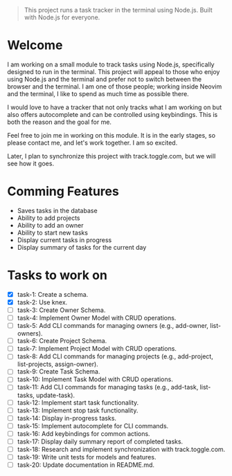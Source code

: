 > This project runs a task tracker in the terminal using Node.js. Built with Node.js for everyone.

# Welcome
I am working on a small module to track tasks using Node.js, specifically designed to run in the terminal. This project will appeal to those who enjoy using Node.js and the terminal and prefer not to switch between the browser and the terminal. I am one of those people; working inside Neovim and the terminal, I like to spend as much time as possible there.

I would love to have a tracker that not only tracks what I am working on but also offers autocomplete and can be controlled using keybindings. This is both the reason and the goal for me.

Feel free to join me in working on this module. It is in the early stages, so please contact me, and let's work together. I am so excited.

Later, I plan to synchronize this project with track.toggle.com, but we will see how it goes.

# Comming Features
- Saves tasks in the database
- Ability to add projects 
- Ability to add an owner
- Ability to start new tasks
- Display current tasks in progress
- Display summary of tasks for the current day

# Tasks to work on
- [x] task-1: Create a schema.
- [x] task-2: Use knex.
- [ ] task-3: Create Owner Schema.
- [ ] task-4: Implement Owner Model with CRUD operations.
- [ ] task-5: Add CLI commands for managing owners (e.g., add-owner, list-owners).
- [ ] task-6: Create Project Schema.
- [ ] task-7: Implement Project Model with CRUD operations.
- [ ] task-8: Add CLI commands for managing projects (e.g., add-project, list-projects, assign-owner).
- [ ] task-9: Create Task Schema.
- [ ] task-10: Implement Task Model with CRUD operations.
- [ ] task-11: Add CLI commands for managing tasks (e.g., add-task, list-tasks, update-task).
- [ ] task-12: Implement start task functionality.
- [ ] task-13: Implement stop task functionality.
- [ ] task-14: Display in-progress tasks.
- [ ] task-15: Implement autocomplete for CLI commands.
- [ ] task-16: Add keybindings for common actions.
- [ ] task-17: Display daily summary report of completed tasks.
- [ ] task-18: Research and implement synchronization with track.toggle.com.
- [ ] task-19: Write unit tests for models and features.
- [ ] task-20: Update documentation in README.md.
